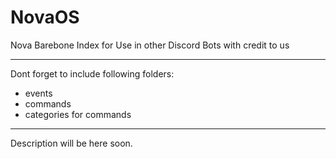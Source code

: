 # NovaOS

Nova Barebone Index for Use in other Discord Bots with credit to us

---

Dont forget to include following folders:
 - events
 - commands
 - categories for commands

---

Description will be here soon.
